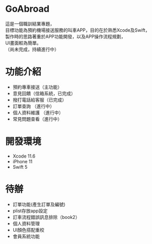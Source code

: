 # GoAbroad
這是一個職訓結業專題，  
目標功能為預約機場接送服務的叫車APP，目的在於熟悉Xcode及Swift，  
製作時的思路著重於APP功能開發，以及APP操作流程規劃，  
UI畫面較為簡單。  
（尚未完成，持續進行中）

# 功能介紹
* 預約專車接送（主功能）
* 意見回饋（信箱系統，已完成） 
* 撥打電話給客服（已完成）
* 訂單查詢 （進行中）
* 個人資料維護 （進行中）
* 常見問題查看（進行中）

# 開發環境
* Xcode 11.6
* iPhone 11
* Swift 5

# 待辦
* 訂單功能(產生訂單及編號)
* plist存放app設定
* 訂車流程錯誤訊息排除（book2）
* 個人資料管理
* UI顏色搭配重校
* 會員系統功能 
